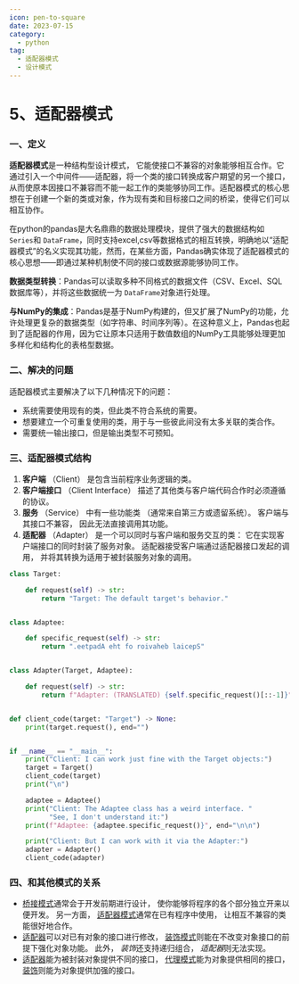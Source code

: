 ```yaml
---
icon: pen-to-square
date: 2023-07-15
category:
  - python
tag:
  - 适配器模式
  - 设计模式
---
```

# 5、适配器模式



### 一、定义



**适配器模式**是一种结构型设计模式， 它能使接口不兼容的对象能够相互合作。它通过引入一个中间件——适配器，将一个类的接口转换成客户期望的另一个接口，从而使原本因接口不兼容而不能一起工作的类能够协同工作。适配器模式的核心思想在于创建一个新的类或对象，作为现有类和目标接口之间的桥梁，使得它们可以相互协作。

在python的pandas是大名鼎鼎的数据处理模块，提供了强大的数据结构如 `Series`和 `DataFrame`，同时支持excel,csv等数据格式的相互转换，明确地以“适配器模式”的名义实现其功能，然而，在某些方面，Pandas确实体现了适配器模式的核心思想——即通过某种机制使不同的接口或数据源能够协同工作。

**数据类型转换**：Pandas可以读取多种不同格式的数据文件（CSV、Excel、SQL数据库等），并将这些数据统一为 `DataFrame`对象进行处理。

**与NumPy的集成**：Pandas是基于NumPy构建的，但又扩展了NumPy的功能，允许处理更复杂的数据类型（如字符串、时间序列等）。在这种意义上，Pandas也起到了适配器的作用，因为它让原本只适用于数值数组的NumPy工具能够处理更加多样化和结构化的表格型数据。



### 二、解决的问题



适配器模式主要解决了以下几种情况下的问题：

- 系统需要使用现有的类，但此类不符合系统的需要。
- 想要建立一个可重复使用的类，用于与一些彼此间没有太多关联的类合作。
- 需要统一输出接口，但是输出类型不可预知。



### 三、适配器模式结构



1. **客户端** （Client） 是包含当前程序业务逻辑的类。
2. **客户端接口** （Client Interface） 描述了其他类与客户端代码合作时必须遵循的协议。
3. **服务** （Service） 中有一些功能类 （通常来自第三方或遗留系统）。 客户端与其接口不兼容， 因此无法直接调用其功能。
4. **适配器** （Adapter） 是一个可以同时与客户端和服务交互的类： 它在实现客户端接口的同时封装了服务对象。 适配器接受客户端通过适配器接口发起的调用， 并将其转换为适用于被封装服务对象的调用。



```python
class Target:

    def request(self) -> str:
        return "Target: The default target's behavior."


class Adaptee:

    def specific_request(self) -> str:
        return ".eetpadA eht fo roivaheb laicepS"


class Adapter(Target, Adaptee):

    def request(self) -> str:
        return f"Adapter: (TRANSLATED) {self.specific_request()[::-1]}"


def client_code(target: "Target") -> None:
    print(target.request(), end="")


if __name__ == "__main__":
    print("Client: I can work just fine with the Target objects:")
    target = Target()
    client_code(target)
    print("\n")

    adaptee = Adaptee()
    print("Client: The Adaptee class has a weird interface. "
          "See, I don't understand it:")
    print(f"Adaptee: {adaptee.specific_request()}", end="\n\n")

    print("Client: But I can work with it via the Adapter:")
    adapter = Adapter()
    client_code(adapter)
```



### 四、和其他模式的关系



- [桥接模式](https://refactoringguru.cn/design-patterns/bridge)通常会于开发前期进行设计， 使你能够将程序的各个部分独立开来以便开发。 另一方面， [适配器模式](https://refactoringguru.cn/design-patterns/adapter)通常在已有程序中使用， 让相互不兼容的类能很好地合作。
- [适配器](https://refactoringguru.cn/design-patterns/adapter)可以对已有对象的接口进行修改， [装饰模式](https://refactoringguru.cn/design-patterns/decorator)则能在不改变对象接口的前提下强化对象功能。 此外， *装饰*还支持递归组合， *适配器*则无法实现。
- [适配器](https://refactoringguru.cn/design-patterns/adapter)能为被封装对象提供不同的接口， [代理模式](https://refactoringguru.cn/design-patterns/proxy)能为对象提供相同的接口， [装饰](https://refactoringguru.cn/design-patterns/decorator)则能为对象提供加强的接口。
